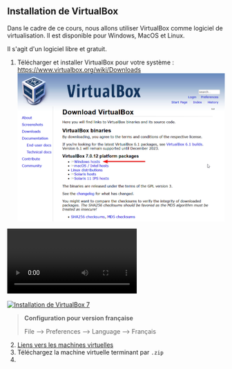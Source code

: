 ## Installation de VirtualBox
Dans le cadre de ce cours, nous allons utiliser VirtualBox comme logiciel de virtualisation. Il est disponible pour Windows, MacOS et Linux.

Il s'agit d'un logiciel libre et gratuit.

1. Télécharger et installer VirtualBox pour votre système : https://www.virtualbox.org/wiki/Downloads
  ![Alt text](assets/virtualbox_download.png)

<video src="assets/virtualbox_install.mp4" controls title="Installation de VirtualBox"></video>

[![Installation de VirtualBox 7](https://i.ytimg.com/vi/rtqvNI7u_s0/maxresdefault.jpg)](https://www.youtube.com/watch?v=rtqvNI7u_s0 "Installation de VirtualBox 7")

> **Configuration pour version française**
>
> File --> Preferences --> Language --> Français


2. [Liens vers les machines virtuelles](https://drive.google.com/drive/folders/1SM1LTTINd7ePXygJG-Z2JetQqlLIW1rd?usp=sharing)
3. Téléchargez la machine virtuelle terminant par `.zip`
4. 